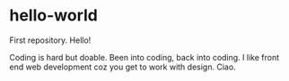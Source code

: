# hello-world
First repository. Hello!

Coding is hard but doable. Been into coding, back into coding.
I like front end web development coz you get to work with design.
Ciao.
